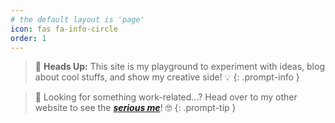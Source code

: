 ```yaml
---
# the default layout is 'page'
icon: fas fa-info-circle
order: 1
---
```


> 🌟 **Heads Up:** This site is my playground to experiment with ideas, blog about cool stuffs, and show my creative side! 💡
{: .prompt-info }

> 💼 Looking for something work-related...?  Head over to my other website to see the ***[serious me](https://kdpham-1002.github.io/)***! 🤓
{: .prompt-tip }
